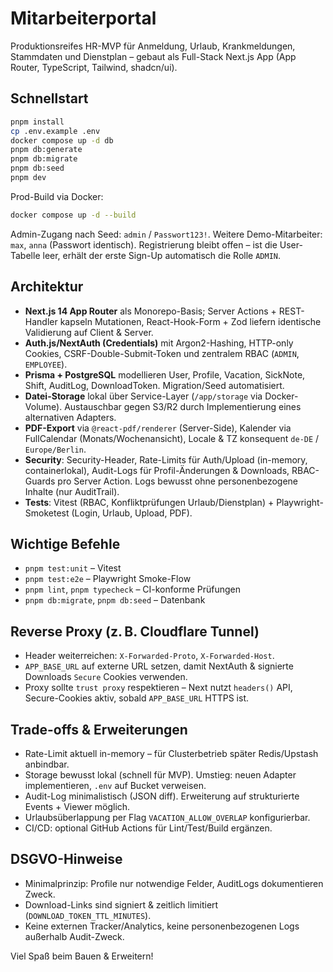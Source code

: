 # Mitarbeiterportal

Produktionsreifes HR-MVP für Anmeldung, Urlaub, Krankmeldungen, Stammdaten und Dienstplan – gebaut als Full-Stack Next.js App (App Router, TypeScript, Tailwind, shadcn/ui).

## Schnellstart

```bash
pnpm install
cp .env.example .env
docker compose up -d db
pnpm db:generate
pnpm db:migrate
pnpm db:seed
pnpm dev
```

Prod-Build via Docker:

```bash
docker compose up -d --build
```

Admin-Zugang nach Seed: `admin` / `Passwort123!`. Weitere Demo-Mitarbeiter: `max`, `anna` (Passwort identisch). Registrierung bleibt offen – ist die User-Tabelle leer, erhält der erste Sign-Up automatisch die Rolle `ADMIN`.

## Architektur

- **Next.js 14 App Router** als Monorepo-Basis; Server Actions + REST-Handler kapseln Mutationen, React-Hook-Form + Zod liefern identische Validierung auf Client & Server.
- **Auth.js/NextAuth (Credentials)** mit Argon2-Hashing, HTTP-only Cookies, CSRF-Double-Submit-Token und zentralem RBAC (`ADMIN`, `EMPLOYEE`).
- **Prisma + PostgreSQL** modellieren User, Profile, Vacation, SickNote, Shift, AuditLog, DownloadToken. Migration/Seed automatisiert.
- **Datei-Storage** lokal über Service-Layer (`/app/storage` via Docker-Volume). Austauschbar gegen S3/R2 durch Implementierung eines alternativen Adapters.
- **PDF-Export** via `@react-pdf/renderer` (Server-Side), Kalender via FullCalendar (Monats/Wochenansicht), Locale & TZ konsequent `de-DE` / `Europe/Berlin`.
- **Security**: Security-Header, Rate-Limits für Auth/Upload (in-memory, containerlokal), Audit-Logs für Profil-Änderungen & Downloads, RBAC-Guards pro Server Action. Logs bewusst ohne personenbezogene Inhalte (nur AuditTrail).
- **Tests**: Vitest (RBAC, Konfliktprüfungen Urlaub/Dienstplan) + Playwright-Smoketest (Login, Urlaub, Upload, PDF).

## Wichtige Befehle

- `pnpm test:unit` – Vitest
- `pnpm test:e2e` – Playwright Smoke-Flow
- `pnpm lint`, `pnpm typecheck` – CI-konforme Prüfungen
- `pnpm db:migrate`, `pnpm db:seed` – Datenbank

## Reverse Proxy (z. B. Cloudflare Tunnel)

- Header weiterreichen: `X-Forwarded-Proto`, `X-Forwarded-Host`.
- `APP_BASE_URL` auf externe URL setzen, damit NextAuth & signierte Downloads `Secure` Cookies verwenden.
- Proxy sollte `trust proxy` respektieren – Next nutzt `headers()` API, Secure-Cookies aktiv, sobald `APP_BASE_URL` HTTPS ist.

## Trade-offs & Erweiterungen

- Rate-Limit aktuell in-memory – für Clusterbetrieb später Redis/Upstash anbindbar.
- Storage bewusst lokal (schnell für MVP). Umstieg: neuen Adapter implementieren, `.env` auf Bucket verweisen.
- Audit-Log minimalistisch (JSON diff). Erweiterung auf strukturierte Events + Viewer möglich.
- Urlaubsüberlappung per Flag `VACATION_ALLOW_OVERLAP` konfigurierbar.
- CI/CD: optional GitHub Actions für Lint/Test/Build ergänzen.

## DSGVO-Hinweise

- Minimalprinzip: Profile nur notwendige Felder, AuditLogs dokumentieren Zweck.
- Download-Links sind signiert & zeitlich limitiert (`DOWNLOAD_TOKEN_TTL_MINUTES`).
- Keine externen Tracker/Analytics, keine personenbezogenen Logs außerhalb Audit-Zweck.

Viel Spaß beim Bauen & Erweitern!
